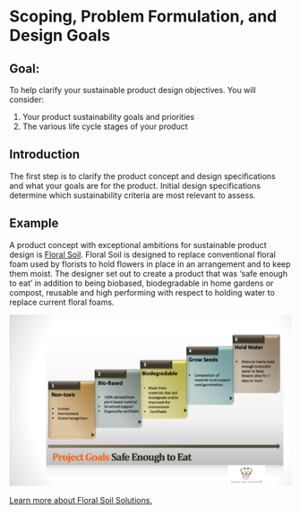 # Scoping, Problem Formulation, and Design Goals
## Goal:
To help clarify your sustainable product design objectives. You will consider:                                                                                                                         
1. Your product sustainability goals and priorities
2. The various life cycle stages of your product

## Introduction
The first step is to clarify the product concept and design specifications and what your goals are for the product. Initial design specifications determine which sustainability criteria are most relevant to assess.

## Example
A product concept with exceptional ambitions for sustainable product design is [Floral Soil](https://www.floralsoilsolutions.com/). Floral Soil is designed to replace conventional floral foam used by florists to hold flowers in place in an arrangement and to keep them moist. The designer set out to create a product that was ‘safe enough to eat’ in addition to being biobased, biodegradable in home gardens or compost, reusable and high performing with respect to holding water to replace current floral foams.

<img src="../assets/1-design-goals/project-goals.png" alt="Floral Soil design goals includes: 1) Non-toxic, 2) Bio-based, 3) Biodegradable, 4) Grow seeds, 5) Hold water">

[Learn more about Floral Soil Solutions.](https://www.floralsoilsolutions.com/)

